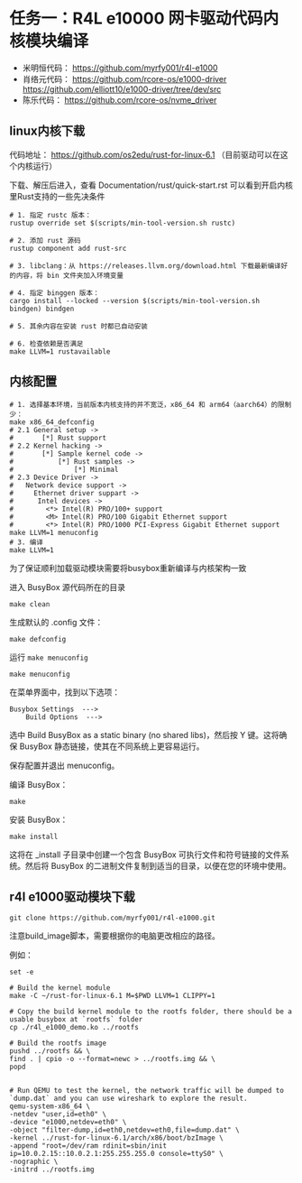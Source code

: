 # 任务一：R4L e10000 网卡驱动代码内核模块编译

- 米明恒代码： <https://github.com/myrfy001/r4l-e1000>
- 肖络元代码： <https://github.com/rcore-os/e1000-driver> <https://github.com/elliott10/e1000-driver/tree/dev/src>
- 陈乐代码： <https://github.com/rcore-os/nvme_driver>

## linux内核下载

代码地址： <https://github.com/os2edu/rust-for-linux-6.1> （目前驱动可以在这个内核运行）

下载、解压后进入，查看 Documentation/rust/quick-start.rst 可以看到开启内核里Rust支持的一些先决条件

```shell
# 1. 指定 rustc 版本：
rustup override set $(scripts/min-tool-version.sh rustc)

# 2. 添加 rust 源码
rustup component add rust-src

# 3. libclang：从 https://releases.llvm.org/download.html 下载最新编译好的内容，将 bin 文件夹加入环境变量

# 4. 指定 binggen 版本：
cargo install --locked --version $(scripts/min-tool-version.sh bindgen) bindgen

# 5. 其余内容在安装 rust 时都已自动安装

# 6. 检查依赖是否满足
make LLVM=1 rustavailable
```

## 内核配置

```shell
# 1. 选择基本环境，当前版本内核支持的并不宽泛，x86_64 和 arm64（aarch64）的限制少： 
make x86_64_defconfig
# 2.1 General setup ->
#       [*] Rust support
# 2.2 Kernel hacking ->
#       [*] Sample kernel code ->
#           [*] Rust samples ->
#               [*] Minimal
# 2.3 Device Driver ->
#   Network device support ->
#     Ethernet driver suppart ->
#      Intel devices ->
#        <*> Intel(R) PRO/100+ support
#        <M> Intel(R) PRO/100 Gigabit Ethernet support
#        <*> Intel(R) PRO/1000 PCI-Express Gigabit Ethernet support
make LLVM=1 menuconfig
# 3. 编译
make LLVM=1
```

为了保证顺利加载驱动模块需要将busybox重新编译与内核架构一致

进入 BusyBox 源代码所在的目录

```shell
make clean
```

生成默认的 .config 文件：

```shell
make defconfig
```

运行 `make menuconfig`

```shell
make menuconfig
```
 
在菜单界面中，找到以下选项：

```
Busybox Settings  --->
    Build Options  --->
```

选中 Build BusyBox as a static binary (no shared libs)，然后按 Y 键。这将确保 BusyBox 静态链接，使其在不同系统上更容易运行。

保存配置并退出 menuconfig。

编译 BusyBox：

```shell
make
```

安装 BusyBox：

```shell
make install
```

这将在 _install 子目录中创建一个包含 BusyBox 可执行文件和符号链接的文件系统。然后将 BusyBox 的二进制文件复制到适当的目录，以便在您的环境中使用。

## r4l e1000驱动模块下载

```shell
git clone https://github.com/myrfy001/r4l-e1000.git
```

注意build_image脚本，需要根据你的电脑更改相应的路径。

例如：

```shell
set -e

# Build the kernel module
make -C ~/rust-for-linux-6.1 M=$PWD LLVM=1 CLIPPY=1

# Copy the build kernel module to the rootfs folder, there should be a usable busybox at `rootfs` folder
cp ./r4l_e1000_demo.ko ../rootfs

# Build the rootfs image
pushd ../rootfs && \
find . | cpio -o --format=newc > ../rootfs.img && \
popd


# Run QEMU to test the kernel, the network traffic will be dumped to `dump.dat` and you can use wireshark to explore the result.
qemu-system-x86_64 \
-netdev "user,id=eth0" \
-device "e1000,netdev=eth0" \
-object "filter-dump,id=eth0,netdev=eth0,file=dump.dat" \
-kernel ../rust-for-linux-6.1/arch/x86/boot/bzImage \
-append "root=/dev/ram rdinit=sbin/init ip=10.0.2.15::10.0.2.1:255.255.255.0 console=ttyS0" \
-nographic \
-initrd ../rootfs.img
```

